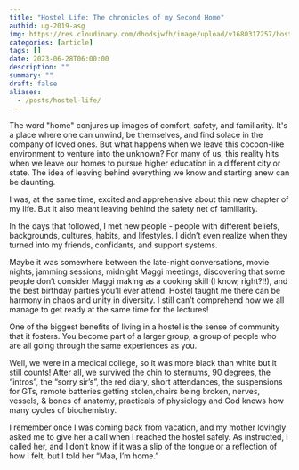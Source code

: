 ```yaml
---
title: "Hostel Life: The chronicles of my Second Home"
authid: ug-2019-asg
img: https://res.cloudinary.com/dhodsjwfh/image/upload/v1680317257/hostel_deoflc.jpg
categories: [article]
tags: []
date: 2023-06-28T06:00:00
description: ""
summary: ""
draft: false
aliases:
  - /posts/hostel-life/
---
```


The word "home" conjures up images of comfort, safety, and familiarity. It's a place where one can unwind, be themselves, and find solace in the company of loved ones. But what happens when we leave this cocoon-like environment to venture into the unknown? For many of us, this reality hits when we leave our homes to pursue higher education in a different city or state. The idea of leaving behind everything we know and starting anew can be daunting.

I was, at the same time, excited and apprehensive about this new chapter of my life. But it also meant leaving behind the safety net of familiarity.

In the days that followed, I met new people - people with different beliefs, backgrounds, cultures, habits, and lifestyles. I didn’t even realize when they turned into my friends, confidants, and support systems.

Maybe it was somewhere between the late-night conversations, movie nights, jamming sessions, midnight Maggi meetings, discovering that some people don’t consider Maggi making as a cooking skill (I know, right?!!), and the best birthday parties you'll ever attend. Hostel taught me there can be harmony in chaos and unity in diversity. I still can’t comprehend how we all manage to get ready at the same time for the lectures!

One of the biggest benefits of living in a hostel is the sense of community that it fosters. You become part of a larger group, a group of people who are all going through the same experiences as you.

Well, we were in a medical college, so it was more black than white but it still counts! After all, we survived the chin to sternums, 90 degrees, the “intros”, the “sorry sir’s”, the red diary, short attendances, the suspensions for GTs, remote batteries getting stolen,chairs being broken, nerves, vessels, & bones of anatomy, practicals of physiology and God knows how many cycles of biochemistry.

I remember once I was coming back from vacation, and my mother lovingly asked me to give her a call when I reached the hostel safely. As instructed, I called her, and I don’t know if it was a slip of the tongue or a reflection of how I felt, but I told her “Maa, I’m home.”
